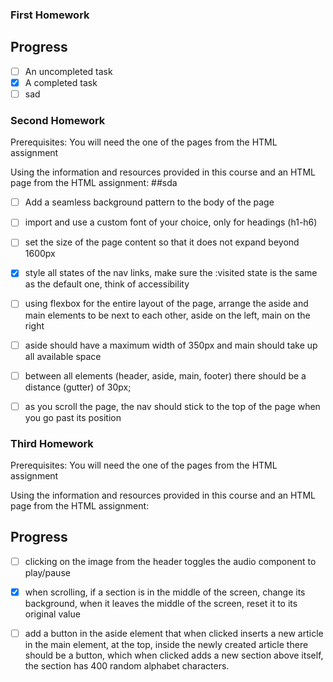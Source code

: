 ### First Homework
## Progress
- [ ] An uncompleted task
- [x] A completed task
- [ ] sad
### Second Homework

Prerequisites: You will need the one of the pages from the HTML assignment

Using the information and resources provided in this course and an HTML page from the HTML assignment:
##sda
- [ ] Add a seamless background pattern to the body of the page
- [ ] import and use a custom font of your choice, only for headings (h1-h6)
- [ ] set the size of the page content so that it does not expand beyond 1600px
- [x] style all states of the nav links, make sure the :visited state is the same as the default one, think of accessibility
- [ ] using flexbox for the entire layout of the page, arrange the aside and main elements to be next to each other, aside on the left, main on the right
- [ ] aside should have a maximum width of 350px and main should take up all available space
- [ ] between all elements (header, aside, main, footer) there should be a distance (gutter) of 30px;
- [ ] as you scroll the page, the nav should stick to the top of the page when you go past its position




### Third Homework
Prerequisites: You will need the one of the pages from the HTML assignment

Using the information and resources provided in this course and an HTML page from the HTML assignment:
## Progress
  - [ ] clicking on the image from the header toggles the audio component to play/pause
  - [x] when scrolling, if a section is in the middle of the screen, change its background, when it leaves the middle of the screen, reset it to its original value
  - [ ] add a button in the aside element that when clicked inserts a new article in the main element, at the top, inside the newly created article there should be a button, which when clicked adds a new section above itself, the section has 400 random alphabet characters. 

